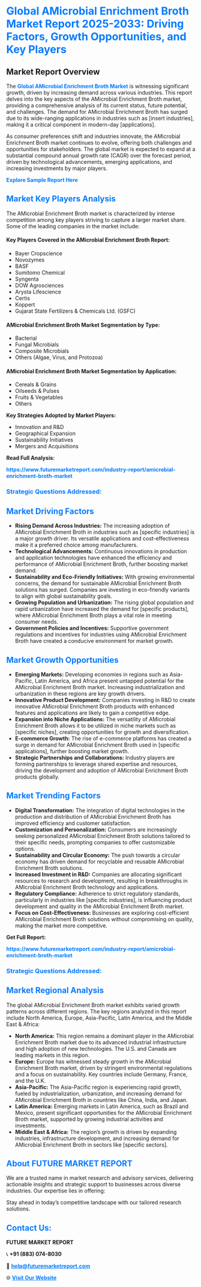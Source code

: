 <h1 style="color: #007BFF;">Global AMicrobial Enrichment Broth Market Report 2025-2033: Driving Factors, Growth Opportunities, and Key Players</h1>

<section id="overview">
<h2>Market Report Overview</h2>
<p>The <a href="https://www.futuremarketreport.com/industry-report/amicrobial-enrichment-broth-market" style="color: #007BFF; text-decoration: none;"><strong>Global AMicrobial Enrichment Broth Market</strong></a> is witnessing significant growth, driven by increasing demand across various industries. This report delves into the key aspects of the AMicrobial Enrichment Broth market, providing a comprehensive analysis of its current status, future potential, and challenges. The demand for AMicrobial Enrichment Broth has surged due to its wide-ranging applications in industries such as [insert industries], making it a critical component in modern-day [applications].</p>
<p>As consumer preferences shift and industries innovate, the AMicrobial Enrichment Broth market continues to evolve, offering both challenges and opportunities for stakeholders. The global market is expected to expand at a substantial compound annual growth rate (CAGR) over the forecast period, driven by technological advancements, emerging applications, and increasing investments by major players.</p>
</section>

<section id="overview">
<p><a href="https://www.futuremarketreport.com/request-sample/reportId=56954" style="color: #007BFF; text-decoration: none;"><strong>Explore Sample Report Here</strong></a></p>
</section>

<section id="key-players">
<h2 style="color: #007BFF;">Market Key Players Analysis</h2>
<p>The AMicrobial Enrichment Broth market is characterized by intense competition among key players striving to capture a larger market share. Some of the leading companies in the market include:</p>
<h4>Key Players Covered in the AMicrobial Enrichment Broth Report:</h4>
<ul><li>Bayer Cropscience</li><li>Novozymes</li><li>BASF</li><li>Sumitomo Chemical</li><li>Syngenta</li><li>DOW Agrosciences</li><li>Arysta Lifescience</li><li>Certis</li><li>Koppert</li><li>Gujarat State Fertilizers &amp; Chemicals Ltd. (GSFC)</li></ul>
<h4>AMicrobial Enrichment Broth Market Segmentation by Type:</h4>
<ul><li>Bacterial</li><li>Fungal Microbials</li><li>Composite Microbials</li><li>Others (Algae, Virus, and Protozoa)</li></ul>

<h4>AMicrobial Enrichment Broth Market Segmentation by Application:</h4>
<ul><li>Cereals &amp; Grains</li><li>Oilseeds &amp; Pulses</li><li>Fruits &amp; Vegetables</li><li>Others</li></ul>
<p><strong>Key Strategies Adopted by Market Players:</strong></p>
<ul>
<li>Innovation and R&D</li>
<li>Geographical Expansion</li>
<li>Sustainability Initiatives</li>
<li>Mergers and Acquisitions</li>
</ul>
</section>

<section>
<p><strong>Read Full Analysis: </strong></p><a href="https://www.futuremarketreport.com/industry-report/amicrobial-enrichment-broth-market" style="color: #007BFF; text-decoration: none;"><strong>https://www.futuremarketreport.com/industry-report/amicrobial-enrichment-broth-market</strong></a>
<h3 style="color: #007BFF;">Strategic Questions Addressed:</h3>
</section>

<section id="driving-factors">
<h2 style="color: #007BFF;">Market Driving Factors</h2>
<ul>
<li><strong>Rising Demand Across Industries:</strong> The increasing adoption of AMicrobial Enrichment Broth in industries such as [specific industries] is a major growth driver. Its versatile applications and cost-effectiveness make it a preferred choice among manufacturers.</li>
<li><strong>Technological Advancements:</strong> Continuous innovations in production and application technologies have enhanced the efficiency and performance of AMicrobial Enrichment Broth, further boosting market demand.</li>
<li><strong>Sustainability and Eco-Friendly Initiatives:</strong> With growing environmental concerns, the demand for sustainable AMicrobial Enrichment Broth solutions has surged. Companies are investing in eco-friendly variants to align with global sustainability goals.</li>
<li><strong>Growing Population and Urbanization:</strong> The rising global population and rapid urbanization have increased the demand for [specific products], where AMicrobial Enrichment Broth plays a vital role in meeting consumer needs.</li>
<li><strong>Government Policies and Incentives:</strong> Supportive government regulations and incentives for industries using AMicrobial Enrichment Broth have created a conducive environment for market growth.</li>
</ul>
</section>

<section id="growth-opportunities">
<h2 style="color: #007BFF;">Market Growth Opportunities</h2>
<ul>
<li><strong>Emerging Markets:</strong> Developing economies in regions such as Asia-Pacific, Latin America, and Africa present untapped potential for the AMicrobial Enrichment Broth market. Increasing industrialization and urbanization in these regions are key growth drivers.</li>
<li><strong>Innovative Product Development:</strong> Companies investing in R&D to create innovative AMicrobial Enrichment Broth products with enhanced features and applications are likely to gain a competitive edge.</li>
<li><strong>Expansion into Niche Applications:</strong> The versatility of AMicrobial Enrichment Broth allows it to be utilized in niche markets such as [specific niches], creating opportunities for growth and diversification.</li>
<li><strong>E-commerce Growth:</strong> The rise of e-commerce platforms has created a surge in demand for AMicrobial Enrichment Broth used in [specific applications], further boosting market growth.</li>
<li><strong>Strategic Partnerships and Collaborations:</strong> Industry players are forming partnerships to leverage shared expertise and resources, driving the development and adoption of AMicrobial Enrichment Broth products globally.</li>
</ul>
</section>

<section id="trending-factors">
<h2 style="color: #007BFF;">Market Trending Factors</h2>
<ul>
<li><strong>Digital Transformation:</strong> The integration of digital technologies in the production and distribution of AMicrobial Enrichment Broth has improved efficiency and customer satisfaction.</li>
<li><strong>Customization and Personalization:</strong> Consumers are increasingly seeking personalized AMicrobial Enrichment Broth solutions tailored to their specific needs, prompting companies to offer customizable options.</li>
<li><strong>Sustainability and Circular Economy:</strong> The push towards a circular economy has driven demand for recyclable and reusable AMicrobial Enrichment Broth solutions.</li>
<li><strong>Increased Investment in R&D:</strong> Companies are allocating significant resources to research and development, resulting in breakthroughs in AMicrobial Enrichment Broth technology and applications.</li>
<li><strong>Regulatory Compliance:</strong> Adherence to strict regulatory standards, particularly in industries like [specific industries], is influencing product development and quality in the AMicrobial Enrichment Broth market.</li>
<li><strong>Focus on Cost-Effectiveness:</strong> Businesses are exploring cost-efficient AMicrobial Enrichment Broth solutions without compromising on quality, making the market more competitive.</li>
</ul>
</section>

<section>
<p><strong>Get Full Report: </strong></p><a href="https://www.futuremarketreport.com/industry-report/amicrobial-enrichment-broth-market" style="color: #007BFF; text-decoration: none;"><strong>https://www.futuremarketreport.com/industry-report/amicrobial-enrichment-broth-market</strong></a>
<h3 style="color: #007BFF;">Strategic Questions Addressed:</h3>
</section>


<section id="regional-analysis">
<h2 style="color: #007BFF;">Market Regional Analysis</h2>
<p>The global AMicrobial Enrichment Broth market exhibits varied growth patterns across different regions. The key regions analyzed in this report include North America, Europe, Asia-Pacific, Latin America, and the Middle East & Africa:</p>
<ul>
<li><strong>North America:</strong> This region remains a dominant player in the AMicrobial Enrichment Broth market due to its advanced industrial infrastructure and high adoption of new technologies. The U.S. and Canada are leading markets in this region.</li>
<li><strong>Europe:</strong> Europe has witnessed steady growth in the AMicrobial Enrichment Broth market, driven by stringent environmental regulations and a focus on sustainability. Key countries include Germany, France, and the U.K.</li>
<li><strong>Asia-Pacific:</strong> The Asia-Pacific region is experiencing rapid growth, fueled by industrialization, urbanization, and increasing demand for AMicrobial Enrichment Broth in countries like China, India, and Japan.</li>
<li><strong>Latin America:</strong> Emerging markets in Latin America, such as Brazil and Mexico, present significant opportunities for the AMicrobial Enrichment Broth market, supported by growing industrial activities and investments.</li>
<li><strong>Middle East & Africa:</strong> The region’s growth is driven by expanding industries, infrastructure development, and increasing demand for AMicrobial Enrichment Broth in sectors like [specific sectors].</li>
</ul>
</section>

<footer>
<h2 style="color: #007BFF;">About FUTURE MARKET REPORT</h2>
<p>We are a trusted name in market research and advisory services, delivering actionable insights and strategic support to businesses across diverse industries. Our expertise lies in offering:</p>

<p>Stay ahead in today’s competitive landscape with our tailored research solutions.</p>

<h2 style="color: #007BFF;">Contact Us:</h2>
<p><strong>FUTURE MARKET REPORT</strong></p>
<p>📞 <strong>+91 (883) 074-8030</strong></p>
<p>📧 <strong><a href="mailto:help@futuremarketreport.com" style="color: #007BFF;">help@futuremarketreport.com</a></strong></p>
<p>🌐 <strong><a href="https://www.futuremarketreport.com/" style="color: #007BFF;">Visit Our Website</a></strong></p>
</footer>